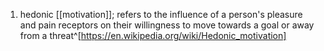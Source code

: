 1. hedonic [[motivation]]; refers to the influence of a person's pleasure and pain receptors on their willingness to move towards a goal or away from a threat^[https://en.wikipedia.org/wiki/Hedonic_motivation]